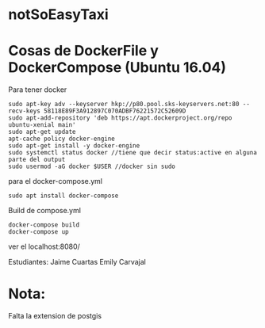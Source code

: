 # notSoEasyTaxi

# Cosas de DockerFile y DockerCompose (Ubuntu 16.04)

Para tener docker

```
sudo apt-key adv --keyserver hkp://p80.pool.sks-keyservers.net:80 --recv-keys 58118E89F3A912897C070ADBF76221572C52609D
sudo apt-add-repository 'deb https://apt.dockerproject.org/repo ubuntu-xenial main'
sudo apt-get update
apt-cache policy docker-engine
sudo apt-get install -y docker-engine
sudo systemctl status docker //tiene que decir status:active en alguna parte del output
sudo usermod -aG docker $USER //docker sin sudo
```

para el docker-compose.yml
```
sudo apt install docker-compose
```

Build de compose.yml
```
docker-compose build
docker-compose up
```
ver el localhost:8080/

Estudiantes:
Jaime Cuartas
Emily Carvajal

# Nota: 
Falta la extension de postgis

